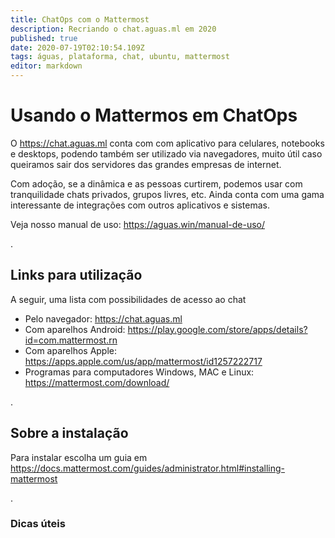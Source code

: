 ```yaml
---
title: ChatOps com o Mattermost
description: Recriando o chat.aguas.ml em 2020
published: true
date: 2020-07-19T02:10:54.109Z
tags: águas, plataforma, chat, ubuntu, mattermost
editor: markdown
---
```


# Usando o Mattermos em ChatOps
O https://chat.aguas.ml conta com com aplicativo para celulares, notebooks e desktops, podendo também ser utilizado via navegadores, muito útil caso queiramos sair dos servidores das grandes empresas de internet.

Com adoção, se a dinâmica e as pessoas curtirem, podemos usar com tranquilidade chats privados, grupos livres, etc. Ainda conta com uma gama interessante de integrações com outros aplicativos e sistemas.

Veja nosso manual de uso: https://aguas.win/manual-de-uso/

.
## Links para utilização
A seguir, uma lista com possibilidades de acesso ao chat

- Pelo navegador: https://chat.aguas.ml
- Com aparelhos Android: https://play.google.com/store/apps/details?id=com.mattermost.rn
- Com aparelhos Apple: https://apps.apple.com/us/app/mattermost/id1257222717
- Programas para computadores Windows, MAC e Linux: https://mattermost.com/download/

.
## Sobre a instalação
Para instalar escolha um guia em https://docs.mattermost.com/guides/administrator.html#installing-mattermost

.
### Dicas úteis
